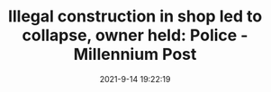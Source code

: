 ---
"title": "Illegal construction in shop led to collapse, owner held: Police - Millennium Post"
"date": "2021-9-14 19:22:19"
"feed_name": "GOOGLENEWSDRILLING"
"feed_website": "https://news.google.com/search?q=drilling%2Bincident&hl=en-US&gl=US&ceid=US:en"
"feed_rss": "https://news.google.com/rss/search?q=drilling%2Bincident&hl=en-US&gl=US&ceid=US:en"
"link": "http://www.millenniumpost.in/delhi/illegal-construction-in-shop-led-to-collapse-owner-held-police-453069"
"file": "_posts/2021-1-1-330ada363ed852f1d273d4d0c4730860ba41a663.md"
"accident": "1"
"drilling": "0"
"dead": "0"
"injured": "0"
---